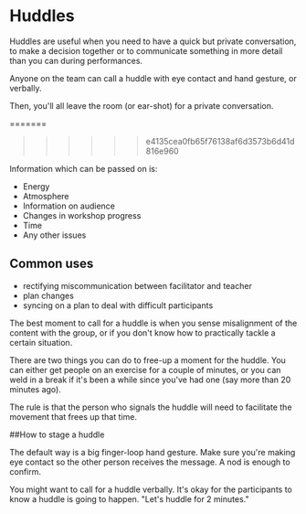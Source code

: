 
# Huddles
Huddles are useful when you need to have a quick but private conversation, to make a decision together or to communicate something in more detail than you can during performances.

Anyone on the team can call a huddle with eye contact and hand gesture, or verbally.

Then, you'll all leave the room (or ear-shot) for a private conversation.

=======
>>>>>> e4135cea0fb65f76138af6d3573b6d41d816e960

Information which can be passed on is:

* Energy
* Atmosphere
* Information on audience
* Changes in workshop progress
* Time
* Any other issues

## Common uses
* rectifying miscommunication between facilitator and teacher
* plan changes
* syncing on a plan to deal with difficult participants

The best moment to call for a huddle is when you sense misalignment of the content with the group, or if you don't know how to practically tackle a certain situation. 

There are two things you can do to free-up a moment for the huddle. You can either get people on an exercise for a couple of minutes, or you can weld in a break if it's been a while since you've had one (say more than 20 minutes ago).

The rule is that the person who signals the huddle will need to facilitate the movement that frees up that time.

##How to stage a huddle

The default way is a big finger-loop hand gesture.  Make sure you're making eye contact so the other person receives the message.  A nod is enough to confirm.

You might want to call for a huddle verbally.  It's okay for the participants to know a huddle is going to happen. "Let's huddle for 2 minutes."




